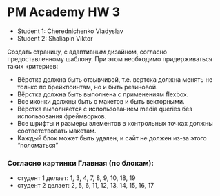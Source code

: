 # PM Academy HW 3 

- Student 1: Cherednichenko Vladyslav
- Student 2: Shaliapin Viktor

Создать страницу, с адаптивным дизайном, согласно предоставленному шаблону.
При этом необходимо придерживаться таких критериев:
- Вёрстка должна быть отзывчивой, т.е. вертска должна менять не только по брейкпоинтам, но и быть резиновой.
- Вёрстка должна быть выполнена с применениям flexbox.
- Все иконки должны быть с макетов и быть векторными.
- Вёрстка выполняется с использованием media queries без использования фреймворков.
- Все шрифты и размеры элементов в контрольных точках должны соответствовать макетам.
- Каждый блок может быть удален, и сайт не должен из-за этого “поломаться”

### Согласно картинки Главная (по блокам): 
- студент 1 делает: 1, 3, 4, 7, 8, 9, 10, 18, 19
- студент 2 делает: 2, 5, 6, 11, 12, 13, 14, 15, 16, 17
